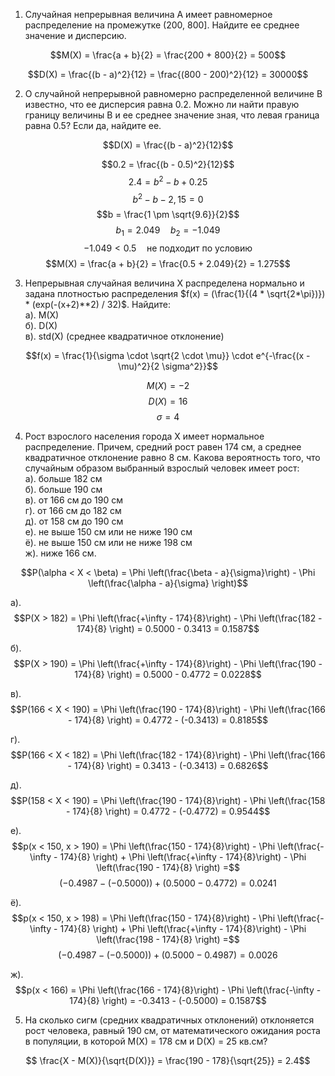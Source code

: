 1. Случайная непрерывная величина A имеет равномерное распределение на промежутке (200, 800]. Найдите ее среднее значение и дисперсию.

$$M(X) = \frac{a + b}{2} = \frac{200 + 800}{2} = 500$$

$$D(X) = \frac{(b - a)^2}{12} = \frac{(800 - 200)^2}{12} = 30000$$

2. О случайной непрерывной равномерно распределенной величине B известно, что ее дисперсия равна 0.2.
Можно ли найти правую границу величины B и ее среднее значение зная, что левая граница равна 0.5?
Если да, найдите ее.

$$D(X) = \frac{(b - a)^2}{12}$$

$$0.2 = \frac{(b - 0.5)^2}{12}$$
$$2.4 = b^2 - b + 0.25$$
$$b^2 - b - 2,15 = 0$$
$$b = \frac{1 \pm \sqrt{9.6}}{2}$$
$$b_1 = 2.049 \quad b_2 = −1.049$$
$$-1.049 < 0.5 \quad \text{не подходит по условию}$$
$$M(X) = \frac{a + b}{2} = \frac{0.5 + 2.049}{2} = 1.275$$

3. Непрерывная случайная величина X распределена нормально и задана плотностью распределения
$f(x) = (\frac{1}{(4 * \sqrt{2*\pi})}) * (exp(-(x+2)**2) / 32)$.
Найдите:  
а). M(X)  
б). D(X)  
в). std(X) (среднее квадратичное отклонение)  

$$f(x) = \frac{1}{\sigma \cdot \sqrt{2 \cdot \mu}} \cdot e^{-\frac{(x - \mu)^2}{2 \sigma^2}}$$

$$M(X) = -2$$
$$D(X) = 16$$
$$\sigma = 4$$

4. Рост взрослого населения города X имеет нормальное распределение.
Причем, средний рост равен 174 см, а среднее квадратичное отклонение равно 8 см.
Какова вероятность того, что случайным образом выбранный взрослый человек имеет рост:  
а). больше 182 см  
б). больше 190 см  
в). от 166 см до 190 см  
г). от 166 см до 182 см  
д). от 158 см до 190 см  
е). не выше 150 см или не ниже 190 см  
ё). не выше 150 см или не ниже 198 см  
ж). ниже 166 см.  

$$P(\alpha < X < \beta) = \Phi \left(\frac{\beta - a}{\sigma}\right) - \Phi \left(\frac{\alpha - a}{\sigma} \right)$$

a). 
$$P(X > 182) = \Phi \left(\frac{+\infty - 174}{8}\right) - \Phi  \left(\frac{182 - 174}{8} \right) = 0.5000 - 0.3413 = 0.1587$$

б).
$$P(X > 190) = \Phi \left(\frac{+\infty - 174}{8}\right) - \Phi  \left(\frac{190 - 174}{8} \right) = 0.5000 - 0.4772 = 0.0228$$

в).
$$P(166 < X < 190) = \Phi \left(\frac{190 - 174}{8}\right) - \Phi  \left(\frac{166 - 174}{8} \right) = 0.4772 - (-0.3413) = 0.8185$$

г). 
$$P(166 < X < 182) = \Phi \left(\frac{182 - 174}{8}\right) - \Phi  \left(\frac{166 - 174}{8} \right) = 0.3413 - (-0.3413) = 0.6826$$

д).
$$P(158 < X < 190) = \Phi \left(\frac{190 - 174}{8}\right) - \Phi  \left(\frac{158 - 174}{8} \right) = 0.4772 - (-0.4772) = 0.9544$$

е).
$$p(x < 150, x > 190) = \Phi \left(\frac{150 - 174}{8}\right) - \Phi  \left(\frac{-\infty - 174}{8} \right) + \Phi \left(\frac{+\infty - 174}{8}\right) - \Phi  \left(\frac{190 - 174}{8} \right) =$$
$$(-0.4987 - (-0.5000)) + (0.5000 - 0.4772) = 0.0241$$

ё).
$$p(x < 150, x > 198) = \Phi \left(\frac{150 - 174}{8}\right) - \Phi  \left(\frac{-\infty - 174}{8} \right) + \Phi \left(\frac{+\infty - 174}{8}\right) - \Phi  \left(\frac{198 - 174}{8} \right) =$$
$$ (-0.4987 - (-0.5000)) + (0.5000 - 0.4987) = 0.0026$$

ж).
$$p(x < 166) = \Phi \left(\frac{166 - 174}{8}\right) - \Phi  \left(\frac{-\infty - 174}{8} \right) = -0.3413 - (-0.5000) = 0.1587$$


5. На сколько сигм (средних квадратичных отклонений) отклоняется рост человека, равный 190 см, от
математического ожидания роста в популяции, в которой M(X) = 178 см и D(X) = 25 кв.см?

$$ \frac{X - M(X)}{\sqrt{D(X)}} = \frac{190 - 178}{\sqrt{25}} = 2.4$$
